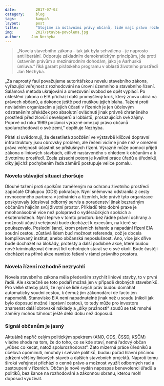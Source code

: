 ```yaml
---
date:         2017-07-03
category:     blog
tags:         kampaň
layout:       post
title:        "Stojíme za ústavními právy občanů, lidé mají právo rozhodovat o svých životech. Svá práva musejí dostat zpět."
img:          2017/stavba-povolena.jpg
author:     Jan Nezhyba
---
```


>„Novela stavebního zákona – tak jak byla schválena – je naprosto antiliberální. Odporuje základním demokratickým principům, jde proti ústavním právům a mezinárodním dohodám, jako je Aarhuská úmluva.“ říká garant pirátského programu v oblasti životního prostředí Jan Nezhyba.

„Za naprostý faul považujeme autoritářskou novelu stavebního zákona, vyřazující veřejnost z rozhodování na úrovni územního a stavebního řízení. Salámová metoda ukrajování a omezování svobod se opět vyplácí. Po okleštění zákona o EIA přichází další promyšlený krok, který znovu ubírá na právech občanů, a dokonce ještě pod rouškou jejich blaha. Tažení proti nevládním organizacím a jejich účasti v řízeních je jen účelovým odstraněním překážek pro absolutní ovládnutí jinak právně chráněného prostředí před zlovůlí developerů a lobbistů, prosazujících své zájmy. Poprvé od roku 1989 poslanci výrazně omezují právo občanů spolurozhodovat o své zemi,“ doplňuje Nezhyba. 

Piráti si uvědomují, že desetiletá zpoždění ve výstavbě klíčové dopravní infrastruktury jsou obrovský problém, ale řešení vidíme jinde než v omezení práva veřejnosti účastnit se příslušných řízení. Výrazně může pomoci přijetí zákona o liniových stavbách, citlivě nastaveného s ohledem k občanům a k životnímu prostředí. Zcela zásadní potom je kvalitní práce úřadů a úředníků, diky jejichž pochybením řada záměrů postupuje velice pomalu.

### Novela stávající situaci zhoršuje

Dlouhé tažení proti spolkům zaměřeným na ochranu životního prostředí započaté Chalupou (ODS) pokračuje. Nyní sněmovna odstranila z cesty rovnocenného partnera v jednáních a řízeních, kde právě tyto organizace poskytovaly (doslova) odborný servis a poradenství jinak bezradným občanům hájícím svůj životní prostor. Příkladů této dobré praxe je mnohonásobně více než polopravd o vyděračských spolcích a ekoteroristech. Nyní teprve v tomto prostoru bez řádné právní ochrany a možnosti účasti veřejnosti bude docházet k excesům, na které se poukazovalo. Poslední šancí, krom právních tahanic a napadání řízení EIA soudní cestou, zůstává lidem buď možnost referenda, což je docela komplikovaný institut, anebo občanská neposlušnost. Ano, více jak dříve bude docházet na blokády, protesty a další podobné akce, které budou nově kriminalizovat činnost lidí ochotných starat se o své okolí. Bude častěji docházet na přímé akce namísto řešení v rámci právního prostoru.

### Novela řízení rozhodně nezrychlí

Novela stavebního zákona měla především zrychlit liniové stavby, to v první řadě. Ale skutečně se toto podaří možná jen v případě drobných stavebníků. Pro velké stavby platí, že nyní se lidé svých práv budou domáhat automaticky soudní cestou, k čemuž jim zákonodárci de facto jen napomohli. Stanovisko EIA není napadnutelné jinak než u soudu (nikoli jak bylo doposud možné i správní cestou), to tedy může pro investora znamenat další obrovské náklady a „díky pružnosti“ soudů se tak mnohé záměry mohou táhnout ještě delší dobu než doposud.

### Signál občanům je jasný

Aktuálně napříč celým politickým spektrem (ANO, ODS, ČSSD, KSČM) vládne shoda na tom, že do toho, co se kde staví, nemá řadový občan „vůbec co kecat, natož spolurozhodovat“. Zato mizerná práce úředníků a účelová opominutí, mnohdy i svévole politiků, budou pořád hlavní příčinou zdržení většiny liniových staveb a dalších stavebních projektů. Naproti tomu široká veřejnost přichází o cenné právo a možnost využít odborných rad a zastoupení v řízeních. Občan je nově vydán napospas benevolenci úřadů a politiků, bez šance na rozhodování a zákonnou obranu, kterou mohl doposud využívat. 
